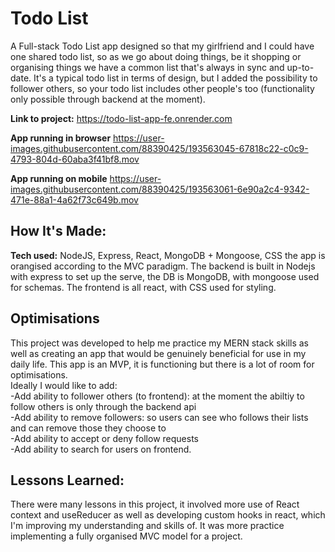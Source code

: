 # Todo List
A Full-stack Todo List app designed so that my girlfriend and I could have one shared todo list, so as we go about doing things, be it shopping or organising things we have a common list that's always in sync and up-to-date. It's a typical todo list in terms of design, but I added the possibility to follower others, so your todo list includes other people's too (functionality only possible through backend at the moment).

**Link to project:** https://todo-list-app-fe.onrender.com

**App running in browser**
https://user-images.githubusercontent.com/88390425/193563045-67818c22-c0c9-4793-804d-60aba3f41bf8.mov


**App running on mobile**
https://user-images.githubusercontent.com/88390425/193563061-6e90a2c4-9342-471e-88a1-4a62f73c649b.mov


## How It's Made:

**Tech used:** NodeJS, Express, React, MongoDB + Mongoose, CSS
the app is orangised according to the MVC paradigm. The backend is built in Nodejs with express to set up the serve, the DB is MongoDB, with mongoose used for schemas. The frontend is all react, with CSS used for styling.

## Optimisations
This project was developed to help me practice my MERN stack skills as well as creating an app that would be genuinely beneficial for use in my daily life. This app is an MVP, it is functioning but there is a lot of room for optimisations. 
<br/>
Ideally I would like to add:
    <br/>
    -Add ability to follower others (to frontend): at the moment the abiltiy to follow others is only through the backend api
    <br/>
    -Add ability to remove followers: so users can see who follows their lists and can remove those they choose to
    <br/>
    -Add ability to accept or deny follow requests
    <br/>
    -Add ability to search for users on frontend.

## Lessons Learned:
There were many lessons in this project, it involved more use of React context and useReducer as well as developing custom hooks in react, which I'm improving my understanding and skills of. It was more practice implementing a fully organised MVC model for a project.
